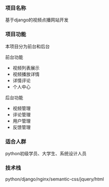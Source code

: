 
### 项目名称

基于django的视频点播网站开发

### 项目功能
本项目分为前台和后台

前台功能
- 视频列表展示
- 视频播放详情
- 详情评论
- 个人中心

后台功能
- 视频管理
- 评论管理
- 用户管理
- 反馈管理

### 适合人群

python初级学员、大学生、系统设计人员

### 技术栈
python/django/nginx/semantic-css/jquery/html
